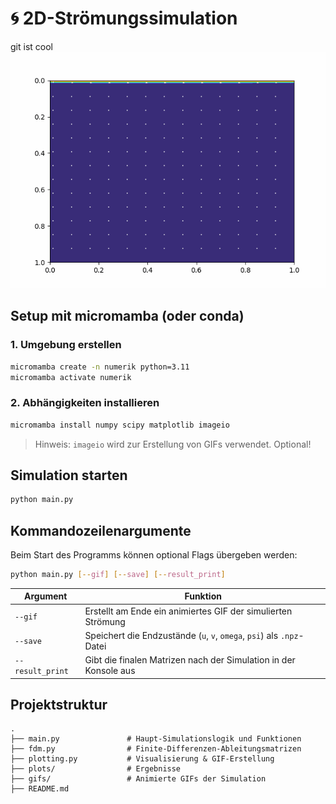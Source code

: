 # 🌀 2D-Strömungssimulation

git ist cool
![Simulation](gifs/plots_CFL0p30_Re400_euler_positive-sine_2025-07-29_12-24-09.gif)

## Setup mit micromamba (oder conda)

### 1. Umgebung erstellen

```bash
micromamba create -n numerik python=3.11
micromamba activate numerik
```

### 2. Abhängigkeiten installieren

```bash
micromamba install numpy scipy matplotlib imageio
```

> Hinweis: `imageio` wird zur Erstellung von GIFs verwendet. Optional!

## Simulation starten

```bash
python main.py
```

## Kommandozeilenargumente

Beim Start des Programms können optional Flags übergeben werden:

```bash
python main.py [--gif] [--save] [--result_print]
```

| Argument          | Funktion                                                                 |
|-------------------|--------------------------------------------------------------------------|
| `--gif`           | Erstellt am Ende ein animiertes GIF der simulierten Strömung              |
| `--save`          | Speichert die Endzustände (`u`, `v`, `omega`, `psi`) als `.npz`-Datei     |
| `--result_print`  | Gibt die finalen Matrizen nach der Simulation in der Konsole aus         |


## Projektstruktur

```text
.
├── main.py               # Haupt-Simulationslogik und Funktionen
├── fdm.py                # Finite-Differenzen-Ableitungsmatrizen
├── plotting.py           # Visualisierung & GIF-Erstellung
├── plots/                # Ergebnisse
├── gifs/                 # Animierte GIFs der Simulation
├── README.md             
```
